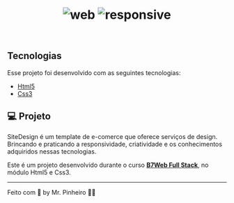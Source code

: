 
<h1 align="center" display="flex">
    <img alt="web" src="https://user-images.githubusercontent.com/73333067/131460973-e6509421-16de-4cd5-add6-b76108471fad.PNG" width="px">
    <img alt="responsive" src="https://user-images.githubusercontent.com/73333067/131459599-68615caf-21c0-4f0a-bac0-1e933d0d1c4b.PNG" width="px" height="px" />
    
</h1>

<br>

## Tecnologias

Esse projeto foi desenvolvido com as seguintes tecnologias:

- [Html5](https://developer.mozilla.org/pt-BR/docs/Web/HTML)
- [Css3](https://developer.mozilla.org/pt-BR/docs/Web/CSS)

## 💻 Projeto

SiteDesign é um template de e-comerce que oferece serviços de design. Brincando e praticando a responsividade, criatividade e os conhecimentos adquiridos nessas tecnologias.

Este é um projeto desenvolvido durante o curso **[B7Web Full Stack](https://b7web.com.br/fullstack/?ref=I24108426I&gclid=EAIaIQobChMI-aWw5dPa8gIVBwyRCh1mQQF1EAAYASAAEgK_KfD_BwE)**, no módulo Html5 e Css3.

---

Feito com 💜 by Mr. Pinheiro 👋🏻
